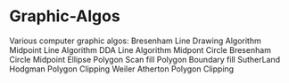 # Graphic-Algos

Various computer graphic algos:
  Bresenham Line Drawing Algorithm
  Midpoint Line Algorithm
  DDA Line Algorithm
  Midpont Circle
  Bresenham Circle
  Midpoint Ellipse
  Polygon Scan fill
  Polygon Boundary fill
  SutherLand Hodgman Polygon Clipping
  Weiler Atherton Polygon Clipping
